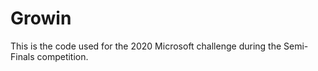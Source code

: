 # Growin
This is the code used for the 2020 Microsoft challenge during the Semi-Finals competition.
